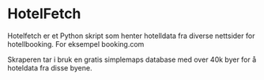 # HotelFetch
Hotelfetch er et Python skript som henter hotelldata fra diverse nettsider for hotellbooking. For eksempel booking.com

Skraperen tar i bruk en gratis simplemaps database med over 40k byer for å hoteldata fra disse byene.
